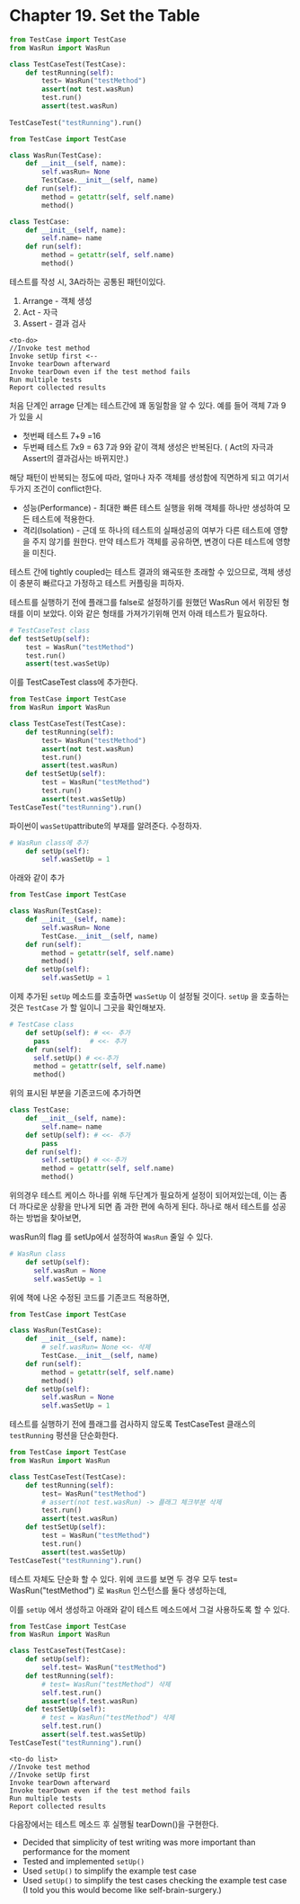 # Chapter 19. Set the Table

```python
from TestCase import TestCase
from WasRun import WasRun

class TestCaseTest(TestCase):
    def testRunning(self):
        test= WasRun("testMethod") 
        assert(not test.wasRun)
        test.run() 
        assert(test.wasRun)
        
TestCaseTest("testRunning").run()

```
```python
from TestCase import TestCase

class WasRun(TestCase): 
    def __init__(self, name):
        self.wasRun= None         
        TestCase.__init__(self, name)
    def run(self):
        method = getattr(self, self.name) 
        method()    
```
```python
class TestCase: 
    def __init__(self, name):
        self.name= name
    def run(self):
        method = getattr(self, self.name) 
        method()
```

테스트를 작성 시, 3A라하는 공통된 패턴이있다.
1. Arrange - 객체 생성
2. Act - 자극
3. Assert - 결과 검사

```
<to-do>
//Invoke test method
Invoke setUp first <--
Invoke tearDown afterward
Invoke tearDown even if the test method fails 
Run multiple tests
Report collected results
```

처음 단계인 arrage 단계는 테스트간에 꽤 동일함을 알 수 있다. 
예를 들어 객체 7과 9가 있을 시
 - 첫번째 테스트 7+9 =16 
 - 두번째 테스트 7x9 = 63
 7과 9와 같이 객체 생성은 반복된다.
 ( Act의 자극과 Assert의 결과검사는 바뀌지만.)
 

해당 패턴이 반복되는 정도에 따라, 얼마나 자주 객체를 생성함에 직면하게 되고 여기서 두가지 조건이 conflict한다.

- 성능(Performance) - 최대한 빠른 테스트 실행을 위해 객체를  하나만 생성하여 모든 테스트에 적용한다.
- 격리(Isolation) - 근데 또 하나의 테스트의 실패성공의 여부가 다른 테스트에 영향을 주지 않기를 원한다. 만약 테스트가 객체를 공유하면, 변경이 다른 테스트에 영향을 미친다. 

테스트 간에 tightly coupled는 테스트 결과의 왜곡또한 초래할 수 있으므로, 객체 생성이 충분히 빠르다고 가정하고 테스트 커플링을 피하자. 

테스트를 실행하기 전에 플래그를 false로 설정하기를 원했던 WasRun 에서 위장된 형태를 이미 보았다. 이와 같은 형태를 가져가기위해 먼저 아래 테스트가 필요하다.

```python
# TestCaseTest class
def testSetUp(self):
    test = WasRun("testMethod")
    test.run()
    assert(test.wasSetUp)
```
이를 TestCaseTest class에 추가한다.
```python
from TestCase import TestCase
from WasRun import WasRun

class TestCaseTest(TestCase):
    def testRunning(self):
        test= WasRun("testMethod") 
        assert(not test.wasRun)
        test.run() 
        assert(test.wasRun)
    def testSetUp(self):
        test = WasRun("testMethod")
        test.run()
        assert(test.wasSetUp)    
TestCaseTest("testRunning").run()

```
파이썬이 `wasSetUp`attribute의 부재를 알려준다. 수정하자.


```python
# WasRun class에 추가 
    def setUp(self):
        self.wasSetUp = 1
```
아래와 같이 추가
```python
from TestCase import TestCase

class WasRun(TestCase): 
    def __init__(self, name):
        self.wasRun= None         
        TestCase.__init__(self, name)
    def run(self):
        method = getattr(self, self.name) 
        method()    
    def setUp(self):
        self.wasSetUp = 1    
```

이제 추가된 `setUp` 메소드를 호출하면 `wasSetUp` 이 설정될 것이다. `setUp` 을 호출하는 것은 `TestCase` 가 할 일이니 그곳을 확인해보자.

```python
# TestCase class
    def setUp(self): # <<- 추가
      pass          # <<- 추가    
    def run(self):
      self.setUp() # <<-추가 
      method = getattr(self, self.name)
      method()
```
위의 표시된 부분을 기존코드에 추가하면
```python
class TestCase: 
    def __init__(self, name):
        self.name= name
    def setUp(self): # <<- 추가
        pass
    def run(self):
        self.setUp() # <<-추가 
        method = getattr(self, self.name)
        method()
```

위의경우 테스트 케이스 하나를 위해 두단계가 필요하게 설정이 되어져있는데, 이는 좀 더 까다로운 상황을 만나게 되면 좀 과한 편에 속하게 된다. 
하나로 해서 테스트를 성공하는 방법을 찾아보면, 

wasRun의 flag 를 setUp에서 설정하여 `WasRun` 줄일 수 있다.

```python
# WasRun class
    def setUp(self):
      self.wasRun = None
      self.wasSetUp = 1
```
위에 책에 나온 수정된 코드를 기존코드 적용하면,

```python
from TestCase import TestCase

class WasRun(TestCase): 
    def __init__(self, name):
        # self.wasRun= None <<- 삭제        
        TestCase.__init__(self, name)
    def run(self):
        method = getattr(self, self.name) 
        method()    
    def setUp(self):
        self.wasRun = None
        self.wasSetUp = 1          
```


테스트를 실행하기 전에 플래그를 검사하지 않도록 TestCaseTest 클래스의 `testRunning` 펑션을 단순화한다.

```python
from TestCase import TestCase
from WasRun import WasRun

class TestCaseTest(TestCase):
    def testRunning(self):
        test= WasRun("testMethod") 
        # assert(not test.wasRun) -> 플래그 체크부분 삭제
        test.run() 
        assert(test.wasRun)
    def testSetUp(self):
        test = WasRun("testMethod")
        test.run()
        assert(test.wasSetUp)    
TestCaseTest("testRunning").run()
```
테스트 자체도 단순화 할 수 있다. 위에 코드를 보면 두 경우 모두 test= WasRun("testMethod")  로 `WasRun` 인스턴스를 둘다 생성하는데,

이를 `setUp` 에서 생성하고 아래와 같이 테스트 메소드에서 그걸 사용하도록 할 수 있다.


```python
from TestCase import TestCase
from WasRun import WasRun

class TestCaseTest(TestCase):
    def setUp(self):
        self.test= WasRun("testMethod")
    def testRunning(self):
        # test= WasRun("testMethod") 삭제
        self.test.run() 
        assert(self.test.wasRun)
    def testSetUp(self):
        # test = WasRun("testMethod") 삭제
        self.test.run()
        assert(self.test.wasSetUp)    
TestCaseTest("testRunning").run()
```

```
<to-do list>
//Invoke test method
//Invoke setUp first
Invoke tearDown afterward
Invoke tearDown even if the test method fails 
Run multiple tests
Report collected results
```

다음장에서는 테스트 메소드 후 실행될 tearDown()을 구현한다.

- Decided that simplicity of test writing was more important than performance for the moment
- Tested and implemented `setUp()`
- Used `setUp()` to simplify the example test case
- Used `setUp()` to simplify the test cases checking the example test case (I told you this would become like self-brain-surgery.)
